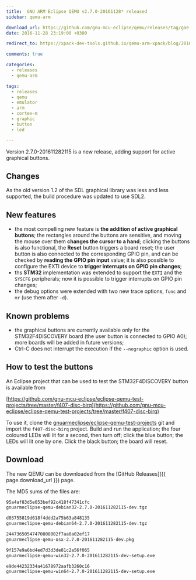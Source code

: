 ```yaml
---
title:  GNU ARM Eclipse QEMU v2.7.0-20161128* released
sidebar: qemu-arm

download_url: https://github.com/gnu-mcu-eclipse/qemu/releases/tag/gae-2.7.0-20161128/
date: 2016-11-28 23:19:00 +0300

redirect_to: https://xpack-dev-tools.github.io/qemu-arm-xpack/blog/2016/11/28/qemu-v2-7-0-20161128-released/

comments: true

categories:
  - releases
  - qemu-arm

tags:
  - releases
  - qemu
  - emulator
  - arm
  - cortex-m
  - graphic
  - button
  - led

---
```


Version 2.7.0-201611282115 is a new release, adding support for active graphical buttons.

## Changes

As the old version 1.2 of the SDL graphical library was less and less supported, the build procedure was updated to use SDL2.

## New features

- the most compelling new feature is **the addition of active graphical buttons**; the rectangles around the buttons are sensitive, and moving the mouse over them **changes the cursor to a hand**; clicking the buttons is also functional, the **Reset** button triggers a board reset; the user button is also connected to the corresponding GPIO pin, and can be checked by **reading the GPIO pin input** value; it is also possible to configure the EXTI device to **trigger interrupts on GPIO pin changes**;
- ths **STM32** implementation was extended to support the `EXTI` and the `SYSCFG` peripherals; now it is possible to trigger interrupts on GPIO pin changes;
- the debug options were extended with two new trace options, `func` and `mr` (use them after `-d`).

## Known problems

- the graphical buttons are currently available only for the STM32F4DISCOVERY board (the user button is connected to GPIO A0); more boards will be added in future versions;
- Ctrl-C does not interrupt the execution if the `--nographic` option is used.

## How to test the buttons

An Eclipse project that can be used to test the STM32F4DISCOVERY button is available from

[https://github.com/gnu-mcu-eclipse/eclipse-qemu-test-projects/tree/master/f407-disc-birq](https://github.com/gnu-mcu-eclipse/eclipse-qemu-test-projects/tree/master/f407-disc-birq)

To use it, clone the [gnuarmeclipse/eclipse-qemu-test-projects](https://github.com/gnu-mcu-eclipse/eclipse-qemu-test-projects) git and import the `f407-disc-birq` project. Build and run the application; the four coloured LEDs will lit for a second, then turn off; click the blue button; the LEDs will lit one by one. Click the black button; the board will reset.

## Download

The new QEMU can be downloaded from the [GitHub Releases]({{ page.download_url }}) page.

The MD5 sums of the files are:

```txt
95a4af83d5e053bef92c418f47341cfc
gnuarmeclipse-qemu-debian32-2.7.0-201611282115-dev.tgz

d03755819d618f4ddd2a75b63a848135
gnuarmeclipse-qemu-debian64-2.7.0-201611282115-dev.tgz

24473650547470808002f7aa0a02ef17
gnuarmeclipse-qemu-osx-2.7.0-201611282115-dev.pkg

9f157e9a6bd4ed7d3d3de81c2a56f065
gnuarmeclipse-qemu-win32-2.7.0-201611282115-dev-setup.exe

e9de44232334a41678972aafb3260c16
gnuarmeclipse-qemu-win64-2.7.0-201611282115-dev-setup.exe
```
